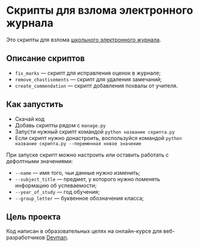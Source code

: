 # Скрипты для взлома электронного журнала 
Это скрипты для взлома [школьного электронного журнала](https://github.com/devmanorg/e-diary). 

## Описание скриптов
- `fix_marks` — скрипт для исправления оценок в журнале; 
- `remove_chastisements` — скрипт для удаления замечаний; 
- `create_commendation` — скрипт добавления похвалы от учителя. 

## Как запустить 
- Скачай код 
- Добавь скрипты рядом с `manage.py`
- Запусти нужный скрипт командой `python название скрипта.py`
- Если скрипт нужно донастроить, воспользуйся командой `python название скрипта.py --переменная новое значение`

При запуске скрипт можно настроить или оставить работать с дефолтными значениями:
- `--name` — имя того, чьи данные нужно изменить;
- `--subject_title` — предмет, у которого нужно поменять информацию об успеваемости; 
- `--year_of_study` — год обучения; 
- `--group_letter` — буквенное обозначения класса;  

## Цель проекта
Код написан в образовательных целях на онлайн-курсе для веб-разработчиков [Devman](https://dvmn.org/modules/).





